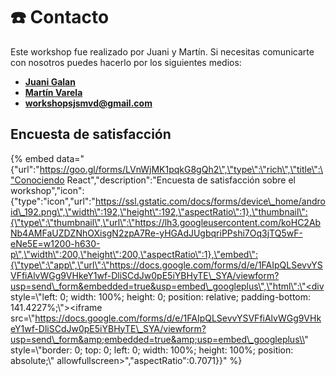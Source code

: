 # ☎️ Contacto

Este workshop fue realizado por Juani y Martín. Si necesitas comunicarte con nosotros puedes hacerlo por los siguientes medios:

* [**Juani Galan**](https://twitter.com/JuaniGalan23)
* [**Martín Varela**](https://twitter.com/martinvarelaaaa)
* **workshopsjsmvd@gmail.com**

## Encuesta de satisfacción

{% embed data="{\"url\":\"https://goo.gl/forms/LVnWjMK1pqkG8gQh2\",\"type\":\"rich\",\"title\":\"Conociendo React\",\"description\":\"Encuesta de satisfacción sobre el workshop\",\"icon\":{\"type\":\"icon\",\"url\":\"https://ssl.gstatic.com/docs/forms/device\_home/android\_192.png\",\"width\":192,\"height\":192,\"aspectRatio\":1},\"thumbnail\":{\"type\":\"thumbnail\",\"url\":\"https://lh3.googleusercontent.com/koHC2AbNb4AMFaUZDZNhOXisgN2zpA7Re-yHGAdJUgbqriPPshi7Oq3jTQ5wF-eNe5E=w1200-h630-p\",\"width\":200,\"height\":200,\"aspectRatio\":1},\"embed\":{\"type\":\"app\",\"url\":\"https://docs.google.com/forms/d/e/1FAIpQLSevvYSVFfiAlvWGg9VHkeY1wf-DliSCdJw0pE5iYBHyTE\_SYA/viewform?usp=send\_form&embedded=true&usp=embed\_googleplus\",\"html\":\"<div style=\\"left: 0; width: 100%; height: 0; position: relative; padding-bottom: 141.4227%;\\"><iframe src=\\"https://docs.google.com/forms/d/e/1FAIpQLSevvYSVFfiAlvWGg9VHkeY1wf-DliSCdJw0pE5iYBHyTE\_SYA/viewform?usp=send\_form&amp;embedded=true&amp;usp=embed\_googleplus\\" style=\\"border: 0; top: 0; left: 0; width: 100%; height: 100%; position: absolute;\\" allowfullscreen></iframe></div>\",\"aspectRatio\":0.7071}}" %}





